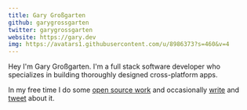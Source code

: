 ```yaml
---
title: Gary Großgarten
github: garygrossgarten
twitter: garygrossgarten
website: https://gary.dev
img: https://avatars1.githubusercontent.com/u/8986373?s=460&v=4
---
```


Hey I'm Gary Großgarten. I'm a full stack software developer who specializes in building thoroughly designed cross-platform apps.

In my free time I do some <a href="https://github.com/garygrossgarten">open source work</a> and occasionally <a href="https://garygrossgarten.de">write</a> and <a href="https://twitter.com/garygrossgarten">tweet</a> about it.
